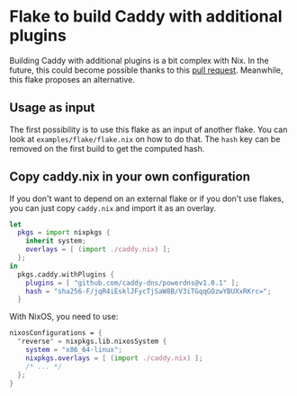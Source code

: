# Flake to build Caddy with additional plugins

Building Caddy with additional plugins is a bit complex with Nix. In the future,
this could become possible thanks to this [pull request][]. Meanwhile, this
flake proposes an alternative.

[pull request]: https://github.com/NixOS/nixpkgs/pull/317881 "caddy: add support for compiling with Caddy modules (plugins)"

## Usage as input

The first possibility is to use this flake as an input of another flake. You can
look at `examples/flake/flake.nix` on how to do that. The `hash` key can be
removed on the first build to get the computed hash.

## Copy caddy.nix in your own configuration

If you don't want to depend on an external flake or if you don't use flakes, you
can just copy `caddy.nix` and import it as an overlay.

```nix
let
  pkgs = import nixpkgs {
    inherit system;
    overlays = [ (import ./caddy.nix) ];
  };
in
  pkgs.caddy.withPlugins {
    plugins = [ "github.com/caddy-dns/powerdns@v1.0.1" ];
    hash = "sha256-F/jqR4iEsklJFycTjSaW8B/V3iTGqqGOzwYBUXxRKrc=";
  }
```

With NixOS, you need to use:

```nix
nixosConfigurations = {
  "reverse" = nixpkgs.lib.nixosSystem {
    system = "x86_64-linux";
    nixpkgs.overlays = [ (import ./caddy.nix) ];
    /* ... */
  };
}
```
